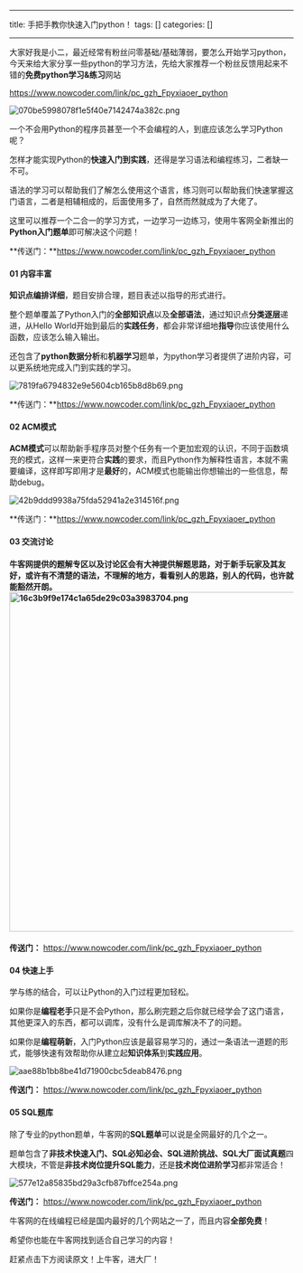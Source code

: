 
--- 
title:  手把手教你快速入门python！ 
tags: []
categories: [] 

---
大家好我是小二，最近经常有粉丝问零基础/基础薄弱，要怎么开始学习python，今天来给大家分享一些python的学习方法，先给大家推荐一个粉丝反馈用起来不错的**免费python学习&amp;练习**网站

>  
  https://www.nowcoder.com/link/pc_gzh_Fpyxiaoer_python 
 

<img src="https://img-blog.csdnimg.cn/img_convert/070be5998078f1e5f40e7142474a382c.png" alt="070be5998078f1e5f40e7142474a382c.png">

一个不会用Python的程序员甚至一个不会编程的人，到底应该怎么学习Python呢？

怎样才能实现Python的**快速入门到实践**，还得是学习语法和编程练习，二者缺一不可。

语法的学习可以帮助我们了解怎么使用这个语言，练习则可以帮助我们快速掌握这门语言，二者是相辅相成的，后面使用多了，自然而然就成为了大佬了。

这里可以推荐一个二合一的学习方式，一边学习一边练习，使用牛客网全新推出的**Python入门题单**即可解决这个问题！

>  
  **传送门：**https://www.nowcoder.com/link/pc_gzh_Fpyxiaoer_python 
 

#### 01 内容丰富

**知识点编排详细**，题目安排合理，题目表述以指导的形式进行。

整个题单覆盖了Python入门的**全部知识点**以及**全部语法**，通过知识点**分类逐层**递进，从Hello World开始到最后的**实践任务**，都会非常详细地**指导**你应该使用什么函数，应该怎么输入输出。

还包含了**python数据分析**和**机器学习**题单，为python学习者提供了进阶内容，可以更系统地完成入门到实践的学习。

<img src="https://img-blog.csdnimg.cn/img_convert/7819fa6794832e9e5604cb165b8d8b69.png" alt="7819fa6794832e9e5604cb165b8d8b69.png">

>  
  **传送门：**https://www.nowcoder.com/link/pc_gzh_Fpyxiaoer_python 
 

#### 02 ACM模式

**ACM模式**可以帮助新手程序员对整个任务有一个更加宏观的认识，不同于函数填充的模式，这样一来更符合**实践**的要求，而且Python作为解释性语言，本就不需要编译，这样即写即用才是**最好**的，ACM模式也能输出你想输出的一些信息，帮助debug。       

<img src="https://img-blog.csdnimg.cn/img_convert/42b9ddd9938a75fda52941a2e314516f.png" alt="42b9ddd9938a75fda52941a2e314516f.png">

>  
  **传送门：**https://www.nowcoder.com/link/pc_gzh_Fpyxiaoer_python 
 

#### 03 交流讨论

#### 牛客网提供的**题解专区**以及**讨论区**会有**大神**提供解题思路，对于新手玩家及其友好，或许有不清楚的语法，不理解的地方，看看别人的思路，别人的代码，也许就能豁然开朗。       <img width="601" src="https://img-blog.csdnimg.cn/img_convert/16c3b9f9e174c1a65de29c03a3983704.png" alt="16c3b9f9e174c1a65de29c03a3983704.png">

>  
  **传送门：** 
  https://www.nowcoder.com/link/pc_gzh_Fpyxiaoer_python 
 

#### 04 快速上手

学与练的结合，可以让Python的入门过程更加轻松。

如果你是**编程老手**只是不会Python，那么刷完题之后你就已经学会了这门语言，其他更深入的东西，都可以调库，没有什么是调库解决不了的问题。

如果你是**编程萌新**，入门Python应该是最容易学习的，通过一条语法一道题的形式，能够快速有效帮助你从建立起**知识体系**到**实践应用**。       

<img src="https://img-blog.csdnimg.cn/img_convert/aae88b1bb8be41d71900cbc5deab8476.png" alt="aae88b1bb8be41d71900cbc5deab8476.png">

>  
  **传送门：** 
  https://www.nowcoder.com/link/pc_gzh_Fpyxiaoer_python 
 

#### 05 SQL题库

除了专业的python题单，牛客网的**SQL题单**可以说是全网最好的几个之一。

题单包含了**非技术快速入门、SQL必知必会、SQL进阶挑战、SQL大厂面试真题**四大模块，不管是**非技术岗位提升SQL能力**，还是**技术岗位进阶学习**都非常适合！

<img src="https://img-blog.csdnimg.cn/img_convert/577e12a85835bd29a3cfb87bffce254a.png" alt="577e12a85835bd29a3cfb87bffce254a.png">

>  
  **传送门：** 
  https://www.nowcoder.com/link/pc_gzh_Fpyxiaoer_python 
 

牛客网的在线编程已经是国内最好的几个网站之一了，而且内容**全部免费**！

希望你也能在牛客网找到适合自己学习的内容！

赶紧点击下方阅读原文！上牛客，进大厂！
